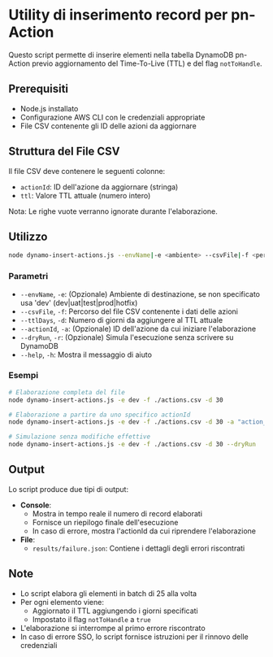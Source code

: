 # Utility di inserimento record per pn-Action

Questo script permette di inserire elementi nella tabella DynamoDB pn-Action previo aggiornamento del Time-To-Live (TTL) e del flag `notToHandle`.

## Prerequisiti

- Node.js installato
- Configurazione AWS CLI con le credenziali appropriate
- File CSV contenente gli ID delle azioni da aggiornare

## Struttura del File CSV

Il file CSV deve contenere le seguenti colonne:
- `actionId`: ID dell'azione da aggiornare (stringa)
- `ttl`: Valore TTL attuale (numero intero)

Nota: Le righe vuote verranno ignorate durante l'elaborazione.

## Utilizzo

```bash
node dynamo-insert-actions.js --envName|-e <ambiente> --csvFile|-f <percorso> --ttlDays|-d <giorni> [--actionId|-a <id>] [--dryRun|-r]
```

### Parametri

- `--envName`, `-e`: (Opzionale) Ambiente di destinazione, se non specificato usa 'dev' (dev|uat|test|prod|hotfix)
- `--csvFile`, `-f`: Percorso del file CSV contenente i dati delle azioni
- `--ttlDays`, `-d`: Numero di giorni da aggiungere al TTL attuale
- `--actionId`, `-a`: (Opzionale) ID dell'azione da cui iniziare l'elaborazione
- `--dryRun`, `-r`: (Opzionale) Simula l'esecuzione senza scrivere su DynamoDB
- `--help`, `-h`: Mostra il messaggio di aiuto

### Esempi

```bash
# Elaborazione completa del file
node dynamo-insert-actions.js -e dev -f ./actions.csv -d 30

# Elaborazione a partire da uno specifico actionId
node dynamo-insert-actions.js -e dev -f ./actions.csv -d 30 -a "action_123"

# Simulazione senza modifiche effettive
node dynamo-insert-actions.js -e dev -f ./actions.csv -d 30 --dryRun
```

## Output

Lo script produce due tipi di output:
- **Console**: 
  - Mostra in tempo reale il numero di record elaborati
  - Fornisce un riepilogo finale dell'esecuzione
  - In caso di errore, mostra l'actionId da cui riprendere l'elaborazione
- **File**: 
  - `results/failure.json`: Contiene i dettagli degli errori riscontrati

## Note

- Lo script elabora gli elementi in batch di 25 alla volta
- Per ogni elemento viene:
  - Aggiornato il TTL aggiungendo i giorni specificati
  - Impostato il flag `notToHandle` a `true`
- L'elaborazione si interrompe al primo errore riscontrato
- In caso di errore SSO, lo script fornisce istruzioni per il rinnovo delle credenziali
